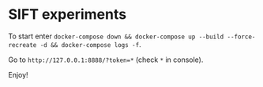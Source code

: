 # SIFT experiments

To start enter `docker-compose down && docker-compose up --build --force-recreate -d && docker-compose logs -f`.

Go to `http://127.0.0.1:8888/?token=*` (check `*` in console).

Enjoy!